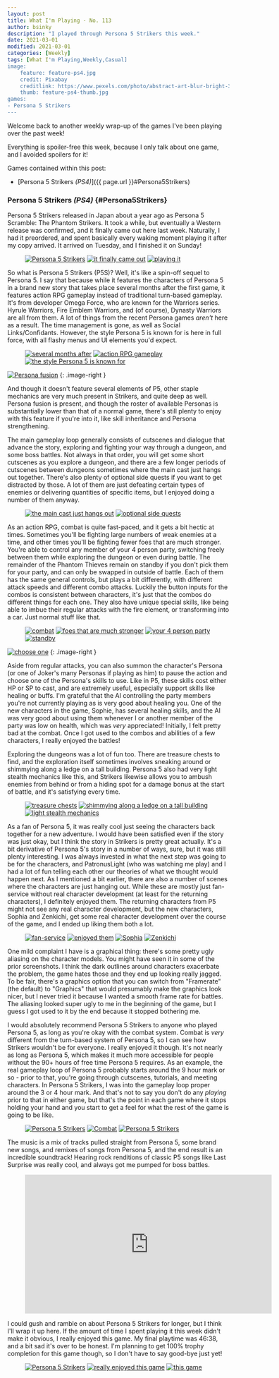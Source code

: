 ```yaml
---
layout: post
title: What I'm Playing - No. 113
author: bsinky
description: "I played through Persona 5 Strikers this week."
date: 2021-03-01
modified: 2021-03-01
categories: [Weekly]
tags: [What I'm Playing,Weekly,Casual]
image:
    feature: feature-ps4.jpg
    credit: Pixabay
    creditlink: https://www.pexels.com/photo/abstract-art-blur-bright-373543/
    thumb: feature-ps4-thumb.jpg
games:
- Persona 5 Strikers
---
```


Welcome back to another weekly wrap-up of the games I've been playing over the
past week!

Everything is spoiler-free this week, because I only talk about one game, and I
avoided spoilers for it!

Games contained within this post:

 - [Persona 5 Strikers *(PS4)*]({{ page.url }}#Persona5Strikers)

<!--more-->

### Persona 5 Strikers *(PS4)*    {#Persona5Strikers}

Persona 5 Strikers released in Japan about a year ago as Persona 5 Scramble: The
Phantom Strikers. It took a while, but eventually a Western release was
confirmed, and it finally came out here last week. Naturally, I had it
preordered, and spent basically every waking moment playing it after my copy
arrived. It arrived on Tuesday, and I finished it on Sunday!

<figure class="third">
    <a href="https://i.imgur.com/T8jalF7.jpg"><img src="https://i.imgur.com/T8jalF7m.jpg" alt="Persona 5 Strikers"/></a>
    <a href="https://i.imgur.com/QgxXWLr.jpg"><img src="https://i.imgur.com/QgxXWLrm.jpg" alt="it finally came out"/></a>
    <a href="https://i.imgur.com/0oLnWl5.jpg"><img src="https://i.imgur.com/0oLnWl5m.jpg" alt="playing it"/></a>
</figure>

So what is Persona 5 Strikers (P5S)? Well, it's like a spin-off sequel to
Persona 5. I say that because while it features the characters of Persona 5 in a
brand new story that takes place several months after the first game, it
features action RPG gameplay instead of traditional turn-based gameplay. It's
from developer Omega Force, who are known for the Warriors series. Hyrule
Warriors, Fire Emblem Warriors, and (of course), Dynasty Warriors are all from
them. A lot of things from the recent Persona games *aren't* here as a result.
The time management is gone, as well as Social Links/Confidants. However, the
style Persona 5 is known for is here in full force, with all flashy menus and UI
elements you'd expect.

<figure class="third">
    <a href="https://i.imgur.com/cFEE8W3.jpg"><img src="https://i.imgur.com/cFEE8W3m.jpg" alt="several months after"/></a>
    <a href="https://i.imgur.com/4zIt5sS.jpg"><img src="https://i.imgur.com/4zIt5sSm.jpg" alt="action RPG gameplay"/></a>
    <a href="https://i.imgur.com/rKAbwDf.jpg"><img src="https://i.imgur.com/rKAbwDfm.jpg" alt="the style Persona 5 is known for"/></a>
</figure>

[![Persona fusion](https://i.imgur.com/4aahWCOm.jpg)](https://i.imgur.com/4aahWCO.jpg)
{: .image-right }

And though it doesn't feature several elements of P5, other staple mechanics are
very much present in Strikers, and quite deep as well. Persona fusion is
present, and though the roster of available Personas is substantially lower than
that of a normal game, there's still plenty to enjoy with this feature if you're
into it, like skill inheritance and Persona strengthening.

The main gameplay loop generally consists of cutscenes and dialogue that advance
the story, exploring and fighting your way through a dungeon, and some boss
battles. Not always in that order, you will get some short cutscenes as you
explore a dungeon, and there are a few longer periods of cutscenes between
dungeons sometimes where the main cast just hangs out together. There's also
plenty of optional side quests if you want to get distracted by those. A lot of
them are just defeating certain types of enemies or delivering quantities of
specific items, but I enjoyed doing a number of them anyway.

<figure class="half">
    <a href="https://i.imgur.com/ThykAQk.jpg"><img src="https://i.imgur.com/ThykAQkm.jpg" alt="the main cast just hangs out"/></a>
    <a href="https://i.imgur.com/LYTU7ds.jpg"><img src="https://i.imgur.com/LYTU7dsm.jpg" alt="optional side quests"/></a>
</figure>

As an action RPG, combat is quite fast-paced, and it gets a bit hectic at times.
Sometimes you'll be fighting large numbers of weak enemies at a time, and other
times you'll be fighting fewer foes that are much stronger. You're able to
control any member of your 4 person party, switching freely between them while
exploring the dungeon or even during battle. The remainder of the Phantom
Thieves remain on standby if you don't pick them for your party, and can only be
swapped in outside of battle. Each of them has the same general controls, but
plays a bit differently, with different attack speeds and different combo
attacks. Luckily the button inputs for the combos is consistent between
characters, it's just that the combos do different things for each one. They
also have unique special skills, like being able to imbue their regular attacks
with the fire element, or transforming into a car. Just normal stuff like that.

<figure class="half">
    <a href="https://i.imgur.com/eY9Bm1T.jpg"><img src="https://i.imgur.com/eY9Bm1Tm.jpg" alt="combat"/></a>
    <a href="https://i.imgur.com/KYrT6Wg.jpg"><img src="https://i.imgur.com/KYrT6Wgm.jpg" alt="foes that are much stronger"/></a>
    <a href="https://i.imgur.com/XRgO2dp.jpg"><img src="https://i.imgur.com/XRgO2dpm.jpg" alt="your 4 person party"/></a>
    <a href="https://i.imgur.com/d9u5occ.jpg"><img src="https://i.imgur.com/d9u5occm.jpg" alt="standby"/></a>
</figure>

[![choose one](https://i.imgur.com/XQcCYvrm.jpg)](https://i.imgur.com/XQcCYvr.jpg)
{: .image-right }

Aside from regular attacks, you can also summon the character's Persona (or one
of Joker's many Personas if playing as him) to pause the action and choose one
of the Persona's skills to use. Like in P5, these skills cost either HP or SP to
cast, and are extremely useful, especially support skills like healing or buffs.
I'm grateful that the AI controlling the party members you're not currently
playing as is very good about healing you. One of the new characters in the
game, Sophie, has several healing skills, and the AI was very good about using
them whenever I or another member of the party was low on health, which was
*very* appreciated! Initially, I felt pretty bad at the combat. Once I got used
to the combos and abilities of a few characters, I really enjoyed the battles!

Exploring the dungeons was a lot of fun too. There are treasure chests to find,
and the exploration itself sometimes involves sneaking around or shimmying along
a ledge on a tall building. Persona 5 also had very light stealth mechanics like
this, and Strikers likewise allows you to ambush enemies from behind or from a
hiding spot for a damage bonus at the start of battle, and it's satisfying every
time.

<figure class="third">
    <a href="https://i.imgur.com/BtTgvhf.jpg"><img src="https://i.imgur.com/BtTgvhfm.jpg" alt="treasure chests"/></a>
    <a href="https://i.imgur.com/opvMXtm.jpg"><img src="https://i.imgur.com/opvMXtmm.jpg" alt="shimmying along a ledge on a tall building"/></a>
    <a href="https://i.imgur.com/fGXOlMm.jpg"><img src="https://i.imgur.com/fGXOlMmm.jpg" alt="light stealth mechanics"/></a>
</figure>

As a fan of Persona 5, it was really cool just seeing the characters back
together for a new adventure. I would have been satisfied even if the story was
just okay, but I think the story in Strikers is pretty great actually. It's a
bit derivative of Persona 5's story in a number of ways, sure, but it was still
plenty interesting. I was always invested in what the next step was going to be
for the characters, and PatronusLight (who was watching me play) and I had a lot
of fun telling each other our theories of what we thought would happen next. As
I mentioned a bit earlier, there are also a number of scenes where the
characters are just hanging out. While these are mostly just fan-service without
real character development (at least for the returning characters), I definitely
enjoyed them. The returning characters from P5 might not see any real character
development, but the new characters, Sophia and Zenkichi, get some real
character development over the course of the game, and I ended up liking them
both a lot.

<figure class="half">
    <a href="https://i.imgur.com/w8nbOVJ.jpg"><img src="https://i.imgur.com/w8nbOVJm.jpg" alt="fan-service"/></a>
    <a href="https://i.imgur.com/UWlXce0.jpg"><img src="https://i.imgur.com/UWlXce0m.jpg" alt="enjoyed them"/></a>
    <a href="https://i.imgur.com/hJUwioO.jpg"><img src="https://i.imgur.com/hJUwioOm.jpg" alt="Sophia"/></a>
    <a href="https://i.imgur.com/AdVbu5S.jpg"><img src="https://i.imgur.com/AdVbu5Sm.jpg" alt="Zenkichi"/></a>
</figure>

One mild complaint I have is a graphical thing: there's some pretty ugly
aliasing on the character models. You might have seen it in some of the prior
screenshots. I think the dark outlines around characters exacerbate the problem,
the game hates those and they end up looking really jagged. To be fair, there's
a graphics option that you can switch from "Framerate" (the default) to
"Graphics" that would presumably make the graphics look nicer, but I never tried
it because I wanted a smooth frame rate for battles. The aliasing looked super
ugly to me in the beginning of the game, but I guess I got used to it by the end
because it stopped bothering me.

I would absolutely recommend Persona 5 Strikers to anyone who played Persona 5,
as long as you're okay with the combat system. Combat is *very* different from
the turn-based system of Persona 5, so I can see how Strikers wouldn't be for
everyone. I really enjoyed it though. It's not nearly as long as Persona 5,
which makes it much more accessible for people without the 90+ hours of free
time Persona 5 requires. As an example, the real gameplay loop of Persona 5
probably starts around the 9 hour mark or so - prior to that, you're going
through cutscenes, tutorials, and meeting characters. In Persona 5 Strikers, I
was into the gameplay loop proper around the 3 or 4 hour mark. And that's not to
say you don't do any *playing* prior to that in either game, but that's the
point in each game where it stops holding your hand and you start to get a feel
for what the rest of the game is going to be like.

<figure class="third">
    <a href="https://i.imgur.com/J7ePgIz.jpg"><img src="https://i.imgur.com/J7ePgIzm.jpg" alt="Persona 5 Strikers"/></a>
    <a href="https://i.imgur.com/QmE2Pum.jpg"><img src="https://i.imgur.com/QmE2Pumm.jpg" alt="Combat"/></a>
    <a href="https://i.imgur.com/nfZ1GJj.jpg"><img src="https://i.imgur.com/nfZ1GJjm.jpg" alt="Persona 5 Strikers"/></a>
</figure>

The music is a mix of tracks pulled straight from Persona 5, some brand new
songs, and remixes of songs from Persona 5, and the end result is an incredible
soundtrack! Hearing rock renditions of classic P5 songs like Last Surprise was
really cool, and always got me pumped for boss battles.

<figure class="center">
    <iframe width="560" height="315" src="https://www.youtube.com/embed/UnWPy1_DH_8" frameborder="0" allow="accelerometer; encrypted-media; gyroscope; picture-in-picture" allowfullscreen></iframe>
</figure>

I could gush and ramble on about Persona 5 Strikers for longer, but I think I'll
wrap it up here. If the amount of time I spent playing it this week didn't make
it obvious, I really enjoyed this game. My final playtime was 46:38, and a bit
sad it's over to be honest. I'm planning to get 100% trophy completion for this
game though, so I don't have to say good-bye just yet!

<figure class="third">
    <a href="https://i.imgur.com/I8c3uBB.jpg"><img src="https://i.imgur.com/I8c3uBBm.jpg" alt="Persona 5 Strikers"/></a>
    <a href="https://i.imgur.com/8LBtLgS.jpg"><img src="https://i.imgur.com/8LBtLgSm.jpg" alt="really enjoyed this game"/></a>
    <a href="https://i.imgur.com/X9SSYAh.jpg"><img src="https://i.imgur.com/X9SSYAhm.jpg" alt="this game"/></a>
</figure>

